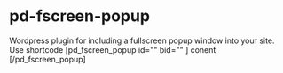 # pd-fscreen-popup
Wordpress plugin for  including a fullscreen popup window into your site. Use shortcode [pd_fscreen_popup id="" bid=""  ] conent [/pd_fscreen_popup]
